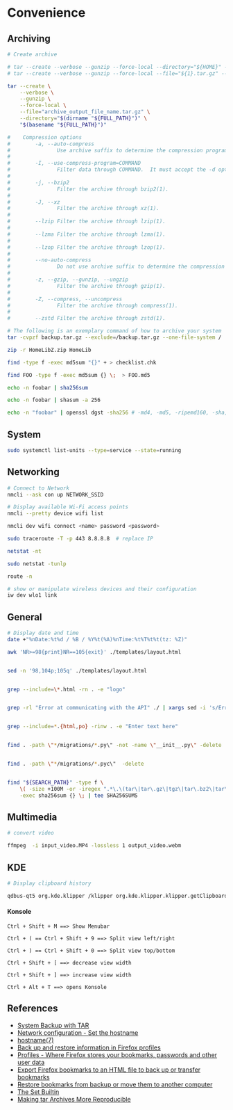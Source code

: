 # Convenience



## Archiving

```bash
# Create archive

# tar --create --verbose --gunzip --force-local --directory="${HOME}" --file="${1}.tar.gz" "${1}"
# tar --create --verbose --gunzip --force-local --file="${1}.tar.gz" --directory="${HOME}" "${dir}"

tar --create \
    --verbose \
    --gunzip \
    --force-local \
    --file="archive_output_file_name.tar.gz" \
    --directory="$(dirname "${FULL_PATH}")" \
    "$(basename "${FULL_PATH}")"

#    Compression options
#        -a, --auto-compress
#               Use archive suffix to determine the compression program.
#
#        -I, --use-compress-program=COMMAND
#               Filter data through COMMAND.  It must accept the -d option, for decompression.  The argument can contain command line options.
#
#        -j, --bzip2
#               Filter the archive through bzip2(1).
#
#        -J, --xz
#               Filter the archive through xz(1).
#
#        --lzip Filter the archive through lzip(1).
#
#        --lzma Filter the archive through lzma(1).
#
#        --lzop Filter the archive through lzop(1).
#
#        --no-auto-compress
#               Do not use archive suffix to determine the compression program.
#
#        -z, --gzip, --gunzip, --ungzip
#               Filter the archive through gzip(1).
#
#        -Z, --compress, --uncompress
#               Filter the archive through compress(1).
#
#        --zstd Filter the archive through zstd(1).
```


```bash
# The following is an exemplary command of how to archive your system
tar -cvpzf backup.tar.gz --exclude=/backup.tar.gz --one-file-system /
```


```bash
zip -r HomeLibZ.zip HomeLib
```


```bash
find -type f -exec md5sum "{}" + > checklist.chk

find FOO -type f -exec md5sum {} \;  > FOO.md5

echo -n foobar | sha256sum

echo -n foobar | shasum -a 256

echo -n "foobar" | openssl dgst -sha256 # -md4, -md5, -ripemd160, -sha, -sha1, -sha224, -sha384, -sha512, -whirlpool
```




## System

```bash
sudo systemctl list-units --type=service --state=running
```





## Networking

```bash
# Connect to Network
nmcli --ask con up NETWORK_SSID

# Display available Wi-Fi access points
nmcli --pretty device wifi list

nmcli dev wifi connect <name> password <password>

sudo traceroute -T -p 443 8.8.8.8  # replace IP

netstat -nt

sudo netstat -tunlp

route -n

# show or manipulate wireless devices and their configuration
iw dev wlo1 link
```





## General

```bash
# Display date and time
date +"%nDate:%t%d / %B / %Y%t(%A)%nTime:%t%T%t%t(tz: %Z)"
```


```bash
awk 'NR>=98{print}NR==105{exit}' ./templates/layout.html


sed -n '98,104p;105q' ./templates/layout.html


grep --include=\*.html -rn . -e "logo"


grep -rl "Error at communicating with the API" ./ | xargs sed -i 's/Error at communicating with the API/API Communication Error/g'


grep --include=*.{html,po} -rinw . -e "Enter text here"


find . -path \"*/migrations/*.py\" -not -name \"__init__.py\" -delete


find . -path \"*/migrations/*.pyc\"  -delete


find "${SEARCH_PATH}" -type f \
    \( -size +100M -or -iregex ".*\.\(tar\|tar\.gz\|tgz\|tar\.bz2\|tar\.lz\|tar\.lrz\|tar\.lzo\|tar\.xz\|zip\|7z\)$" \) \
    -exec sha256sum {} \; | tee SHA256SUMS
```




## Multimedia

```bash
# convert video

ffmpeg  -i input_video.MP4 -lossless 1 output_video.webm
```





## KDE

```bash
# Display clipboard history

qdbus-qt5 org.kde.klipper /klipper org.kde.klipper.klipper.getClipboardHistoryMenu
```

#### Konsole

```
Ctrl + Shift + M ==> Show Menubar

Ctrl + ( == Ctrl + Shift + 9 ==> Split view left/right

Ctrl + ) == Ctrl + Shift + 0 ==> Split view top/bottom

Ctrl + Shift + [ ==> decrease view width

Ctrl + Shift + ] ==> increase view width

Ctrl + Alt + T ==> opens Konsole
```




## References

- [System Backup with TAR](https://help.ubuntu.com/community/BackupYourSystem/TAR)
- [Network configuration - Set the hostname](https://wiki.archlinux.org/title/Network_configuration#Set_the_hostname)
- [hostname(7)](https://www.man7.org/linux/man-pages/man7/hostname.7.html)
- [Back up and restore information in Firefox profiles](https://support.mozilla.org/en-US/kb/back-and-restore-information-firefox-profiles)
- [Profiles - Where Firefox stores your bookmarks, passwords and other user data](https://support.mozilla.org/en-US/kb/profiles-where-firefox-stores-user-data)
- [Export Firefox bookmarks to an HTML file to back up or transfer bookmarks](https://support.mozilla.org/en-US/kb/export-firefox-bookmarks-to-backup-or-transfer)
- [Restore bookmarks from backup or move them to another computer](https://support.mozilla.org/en-US/kb/restore-bookmarks-from-backup-or-move-them)
- [The Set Builtin](https://www.gnu.org/software/bash/manual/bash.html#The-Set-Builtin)
- [Making tar Archives More Reproducible](https://www.gnu.org/software/tar/manual/html_node/Reproducibility.html)

